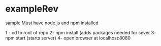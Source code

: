 # exampleRev
sample
Must have node.js and npm installed


1 - cd to root of repo
2- npm install (adds packages needed for sever
3- npm start (starts server)
4- open browser at localhost:8080
